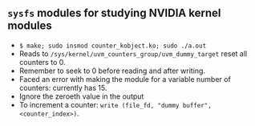 ## `sysfs` modules for studying NVIDIA kernel modules

- `$ make; sudo insmod counter_kobject.ko; sudo ./a.out`
- Reads to `/sys/kernel/uvm_counters_group/uvm_dummy_target` reset all counters to 0.
- Remember to seek to 0 before reading and after writing.
- Faced an error with making the module for a variable number of counters: currently has 15.
- Ignore the zeroeth value in the output
- To increment a counter: `write (file_fd, "dummy buffer", <counter_index>)`.
